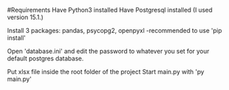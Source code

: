 #Requirements
Have Python3 installed
Have Postgresql installed (I used version 15.1.)

Install 3 packages: pandas, psycopg2, openpyxl
-recommended to use 'pip install'

Open 'database.ini' and edit the password to whatever you set for your default
postgres database.

Put xlsx file inside the root folder of the project
Start main.py with 'py main.py'
